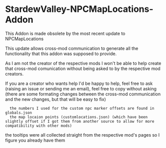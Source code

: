 # StardewValley-NPCMapLocations-Addon
This Addon is made obsolete by the most recent update to NPCMapLocations

This update allows cross-mod communication to generate all the functionality that this addon was supposed to provide.

As I am not the creator of the respective mods I won't be able to help create that cross-mod comunication without being asked to by the respective mod creators.

If you are a creator who wants help I'd be happy to help, feel free to ask (raising an issue or sending me an email), 
feel free to copy without asking (there are some formating changes between the cross-mod communication and the new changes, but that will be easy to fix)
      
      the numbers I used for the custom npc marker offsets are found in globals.json
      the map locaion points (customlocations.json) (which have been slightly offset if I got them from another source to allow for more compatibility with other mods)

the tooltips were all collected straight from the respective mod's pages so I figure you already have them
